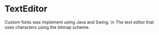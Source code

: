 # TextEditor
Custom fonts was implement using Java and Swing.
\n
The text editor that uses characters using the bitmap scheme.
